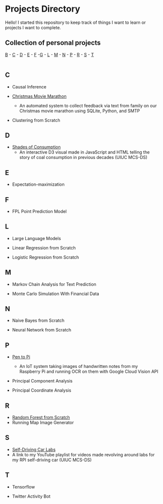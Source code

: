 # Projects Directory
Hello! I started this repository to keep track of things I want to learn or projects I want to complete.

## Collection of personal projects 

[B](#b) - [C](#c) - [D](#d) - [E](#e) - [F](#f) -[G](#g) - [L](#l) - [M](#m) - [N](#n) - [P](#p) - [R](#r) - [S](#s) - [T](#t) 
<br>
<br>
## C <a id="c"></a>
- Causal Inference
  
- <a href="https://github.com/reedwrogers/Christmas-Movie-Marathon">Christmas Movie Marathon</a>
  - An automated system to collect feedback via text from family on our Christmas movie marathon using SQLite, Python, and SMTP

- Clustering from Scratch

## D <a id="d"></a>
- <a href="https://reedwrogers.github.io/Shades-of-Consumption.github.io/">Shades of Consumption</a>
  - An interactive D3 visual made in JavaScript and HTML telling the story of coal consumption in previous decades (UIUC MCS-DS)

## E <a id="e"></a>
- Expectation-maximization

## F <a id="f"></a>
- FPL Point Prediction Model

## L <a id="l"></a>
- Large Language Models
  
- Linear Regression from Scratch
  
- Logistic Regression from Scratch

## M <a id="m"></a>
- Markov Chain Analysis for Text Prediction
  
- Monte Carlo Simulation With Financial Data

## N <a id="n"></a>
- Naive Bayes from Scratch
  
- Neural Network from Scratch

## P <a id="p"></a>
- <a href="https://github.com/reedwrogers/Pen-To-Pi">Pen to Pi</a>
  - An IoT system taking images of handwritten notes from my Raspberry Pi and running OCR on them with Google Cloud Vision API
    
- Principal Component Analysis
  
- Principal Coordinate Analysis

## R <a id="r"></a>
-  <a href="https://github.com/reedwrogers/Random-Forest/blob/main/Random%20Forest.ipynb">Random Forest from Scratch</a>
- Running Map Image Generator

## S <a id="s"></a>
-  <a href="https://www.youtube.com/playlist?list=PLdCtg421g85aJMylENQ-TiCW9ljqfRmTy">Self-Driving Car Labs</a>
  - A link to my YouTube playlist for videos made revolving around labs for my RPI self-driving car (UIUC MCS-DS)

## T <a id="t"></a>
- Tensorflow
  
- Twitter Activity Bot
